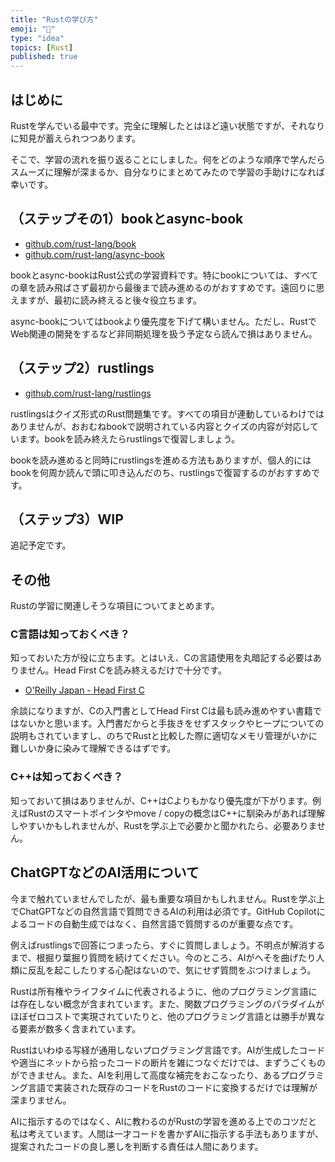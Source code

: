 ```yaml
---
title: "Rustの学び方"
emoji: "🍣"
type: "idea"
topics: [Rust]
published: true
---
```

## はじめに

Rustを学んでいる最中です。完全に理解したとはほど遠い状態ですが、それなりに知見が蓄えられつつあります。

そこで、学習の流れを振り返ることにしました。何をどのような順序で学んだらスムーズに理解が深まるか、自分なりにまとめてみたので学習の手助けになれば幸いです。

## （ステップその1）bookとasync-book

- [github.com/rust-lang/book](https://github.com/rust-lang/book)
- [github.com/rust-lang/async-book](https://github.com/rust-lang/async-book)

bookとasync-bookはRust公式の学習資料です。特にbookについては、すべての章を読み飛ばさず最初から最後まで読み進めるのがおすすめです。遠回りに思えますが、最初に読み終えると後々役立ちます。

async-bookについてはbookより優先度を下げて構いません。ただし、RustでWeb関連の開発をするなど非同期処理を扱う予定なら読んで損はありません。

## （ステップ2）rustlings

- [github.com/rust-lang/rustlings](https://github.com/rust-lang/rustlings)

rustlingsはクイズ形式のRust問題集です。すべての項目が連動しているわけではありませんが、おおむねbookで説明されている内容とクイズの内容が対応しています。bookを読み終えたらrustlingsで復習しましょう。

bookを読み進めると同時にrustlingsを進める方法もありますが、個人的にはbookを何周か読んで頭に叩き込んだのち、rustlingsで復習するのがおすすめです。

## （ステップ3）WIP

追記予定です。

## その他

Rustの学習に関連しそうな項目についてまとめます。

### C言語は知っておくべき？

知っておいた方が役に立ちます。とはいえ、Cの言語使用を丸暗記する必要はありません。Head First Cを読み終えるだけで十分です。

- [O'Reilly Japan - Head First C](https://www.oreilly.co.jp/books/9784873116099/)

余談になりますが、Cの入門書としてHead First Cは最も読み進めやすい書籍ではないかと思います。入門書だからと手抜きをせずスタックやヒープについての説明もされていますし、のちでRustと比較した際に適切なメモリ管理がいかに難しいか身に染みて理解できるはずです。

### C++は知っておくべき？

知っておいて損はありませんが、C++はCよりもかなり優先度が下がります。例えばRustのスマートポインタやmove / copyの概念はC++に馴染みがあれば理解しやすいかもしれませんが、Rustを学ぶ上で必要かと聞かれたら、必要ありません。

## ChatGPTなどのAI活用について

今まで触れていませんでしたが、最も重要な項目かもしれません。Rustを学ぶ上でChatGPTなどの自然言語で質問できるAIの利用は必須です。GitHub Copilotによるコードの自動生成ではなく、自然言語で質問するのが重要な点です。

例えばrustlingsで回答につまったら、すぐに質問しましょう。不明点が解消するまで、根掘り葉掘り質問を続けてください。今のところ、AIがへそを曲げたり人類に反乱を起こしたりする心配はないので、気にせず質問をぶつけましょう。

Rustは所有権やライフタイムに代表されるように、他のプログラミング言語には存在しない概念が含まれています。また、関数プログラミングのパラダイムがほぼゼロコストで実現されていたりと、他のプログラミング言語とは勝手が異なる要素が数多く含まれています。

Rustはいわゆる写経が通用しないプログラミング言語です。AIが生成したコードや適当にネットから拾ったコードの断片を雑につなぐだけでは、まずうごくものができません。また、AIを利用して高度な補完をおこなったり、あるプログラミング言語で実装された既存のコードをRustのコードに変換するだけでは理解が深まりません。

AIに指示するのではなく、AIに教わるのがRustの学習を進める上でのコツだと私は考えています。人間は一才コードを書かずAIに指示する手法もありますが、提案されたコードの良し悪しを判断する責任は人間にあります。
